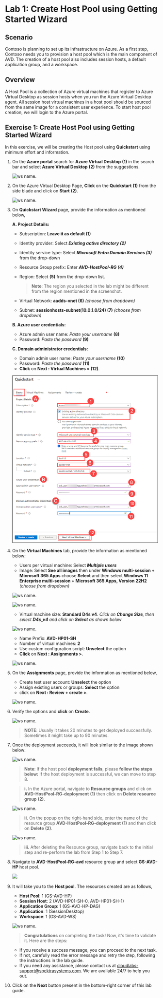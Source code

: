 # Lab 1: Create Host Pool using Getting Started Wizard

## **Scenario**

 Contoso is planning to set up its infrastructure on Azure. As a first step, Contoso needs you to provision a host pool which is the main component of AVD. The creation of a host pool also includes session hosts, a default application group, and a workspace.

## **Overview**

A Host Pool is a collection of Azure virtual machines that register to Azure Virtual Desktop as session hosts when you run the Azure Virtual Desktop agent. All session host virtual machines in a host pool should be sourced from the same image for a consistent user experience. To start host pool creation, we will login to the Azure portal.
 
## Exercise 1: Create Host Pool using Getting Started Wizard

In this exercise, we will be creating the Host pool using **Quickstart** using minimum effort and information.

1. On the **Azure portal** search for **Azure Virtual Desktop** **(1)** in the search bar and select **Azure Virtual Desktop** **(2)** from the suggestions.

   ![ws name.](media/2avd1.png)
   
1. On the Azure Virtual Desktop Page, **Click** on the **Quickstart** **(1)** from the side blade and click on **Start** **(2)**.

   ![ws name.](media-1/L1E1T2.png)
   
1. On **Quickstart Wizard** page, provide the information as mentioned below,

   **A. Project Details:**

   - Subscription: **Leave it as default (1)**
   - Identity provider: Select ***Existing active directory (2)***
   - Identity service type: Select ***Microsoft Entra Domain Services (3)*** from the drop-down
   - Resource Group prefix: Enter ***AVD-HostPool-RG (4)***
   - Region: Select **<inject key="Region" enableCopy="false"/> (5)** from the drop-down list.

      >**Note**: The region you selected in the lab might be different from the region mentioned in the screenshot.
      
   - Virtual Network: **aadds-vnet (6)** *(choose from dropdown)*
   - Subnet: **sessionhosts-subnet(10.0.1.0/24) (7)** *(choose from dropdown)*
   
   **B. Azure user credentials:**
   
   - Azure admin user name: *Paste your username* **<inject key="AzureAdUserEmail" /> (8)**
   - Password: *Paste the password* **<inject key="AzureAdUserPassword" /> (9)**

   **C. Domain administrator credentials:**
   
   - Domain admin user name: *Paste your username* **<inject key="AzureAdUserEmail" /> (10)**
   - Password: *Paste the password* **<inject key="AzureAdUserPassword" /> (11)**
   - **Click** on **Next : Virtual Machines > (12)**.

   ![ws name.](media-1/avd1.png)
   
1. On the **Virtual Machines** tab, provide the information as mentioned below:
   
   - Users per virtual machine: Select ***Multiple users***
   - Image: Select **See all images** then under **Windows multi-session + Microsoft 365 Apps** choose **Select** and then select **Windows 11 Enterprise multi-session + Microsoft 365 Apps, Version 22H2** *(choose from dropdown)*

    ![ws name.](media/lab1-1.png)

    ![ws name.](media/lab1-2.png)

    - Virtual machine size: **Standard D4s v4**. *Click on **Change Size**, then select **D4s_v4** and click on **Select** as shown below*

     ![ws name.](media/2avd18.png)
   
   - Name Prefix: **AVD-HP01-SH**
   - Number of virtual machines: **2**
   - Use custom configuration script: **Unselect** the option
   - **Click** on **Next : Assignments >**.

   ![ws name.](media-1/L1E1S4.png)
   
1. On the **Assignments** page, provide the information as mentioned below, 
   
   - Create test user account: **Unselect** the option
   - Assign existing users or groups: **Select** the option
   - click on **Next : Review + create >**.

   ![ws name.](media/gsw4.png)
   
1. Verify the options and **click** on **Create**.

   ![ws name.](media-1/L1E1S6.png)

   >**NOTE**: Usually it takes 20 minutes to get deployed successfully. Sometimes it might take up to 90 minutes.
   
1. Once the deployment succeeds, it will look similar to the image shown below:

   ![ws name.](media-1/subscription.png)
   
   >**Note**: If the host pool **deployment fails**, please **follow the steps below:**
   >If the host deployment is successful, we can move to step 8.
   
   >**i.** In the Azure portal, navigate to **Resource groups** and click on **AVD-HostPool-RG-deployment** **(1)** then click on **Delete resource group** **(2)**.
   
   ![ws name.](media/fla1.png)
   
   >**ii.** On the popup on the right-hand side, enter the name of the resource group **AVD-HostPool-RG-deployment** **(1)** and then click on **Delete** **(2)**.
   
   ![ws name.](media/fla2.png)
   
   >**iii.** After deleting the Resource group, navigate back to the initial step and re-perform the lab from Step 1 to Step 7.

1. Navigate to **AVD-HostPool-RG-avd** resource group and select **GS-AVD-HP** host pool.

   ![](media-2/hostpool.png)
   
1. It will take you to the **Host pool**. The resources created are as follows,

    - **Host Pool**: 1 (GS-AVD-HP)
    - **Session Host**: 2 (AVD-HP01-SH-0, AVD-HP01-SH-1)
    - **Application Group**: 1 (GS-AVD-HP-DAG)
    - **Application**: 1 (SessionDesktop)
    - **Workspace**: 1 (GS-AVD-WS)

     ![ws name.](media-1/L1E1S9.png)

   > **Congratulations** on completing the task! Now, it's time to validate it. Here are the steps:
   - If you receive a success message, you can proceed to the next task.
   - If not, carefully read the error message and retry the step, following the instructions in the lab guide.
   - If you need any assistance, please contact us at cloudlabs-support@spektrasystems.com. We are available 24/7 to help you out.
 
   <validation step="ba322777-484a-4333-a812-4e7e4cf42e48" />   
   
1. Click on the **Next** button present in the bottom-right corner of this lab guide.
   
   
